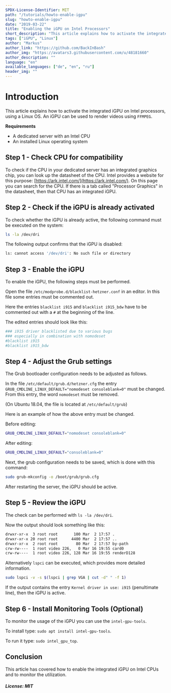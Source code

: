 ```yaml
---
SPDX-License-Identifier: MIT
path: "/tutorials/howto-enable-igpu"
slug: "howto-enable-igpu"
date: "2019-03-22"
title: "Enabling the iGPU on Intel Processors"
short_description: "This article explains how to activate the integrated iGPU on Intel processors."
tags: ["iGPU", "Linux"]
author: "Markus"
author_link: "https://github.com/BackInBash"
author_img: "https://avatars3.githubusercontent.com/u/48181660"
author_description: ""
language: "en"
available_languages: ["de", "en", "ru"]
header_img: ""
---
```


# Introduction

This article explains how to activate the integrated iGPU on Intel processors, using a Linux OS.
An iGPU can be used to render videos using `FFMPEG`.

**Requirements**

+ A dedicated server with an Intel CPU
+ An installed Linux operating system

## Step 1 - Check CPU for compatibility

To check if the CPU in your dedicated server has an integrated graphics chip, you can look up the datasheet of the CPU. Intel provides a website for this purpose: [https://ark.intel.com/](https://ark.intel.com/). On this page you can search for the CPU. If there is a tab called "Processor Graphics" in the datasheet, then that CPU has an integrated iGPU.

## Step 2 - Check if the iGPU is already activated

To check whether the iGPU is already active, the following command must be executed on the system:

```bash
ls -la /dev/dri
```

The following output confirms that the iGPU is disabled:

```bash
ls: cannot access '/dev/dri': No such file or directory
```

## Step 3 - Enable the iGPU

To enable the iGPU, the following steps must be performed.

Open the file `/etc/modprobe.d/blacklist-hetzner.conf` in an editor. In this file some entries must be commented out.

Here the entries `blacklist i915` and `blacklist i915_bdw` have to be commented out with a `#` at the beginning of the line.

The edited entries should look like this:

```bash
### i915 driver blacklisted due to various bugs
### especially in combination with nomodeset
#blacklist i915
#blacklist i915_bdw
```

## Step 4 - Adjust the Grub settings

The Grub bootloader configuration needs to be adjusted as follows.

In the file `/etc/default/grub.d/hetzner.cfg` the entry `GRUB_CMDLINE_LINUX_DEFAULT="nomodeset consoleblank=0"` must be changed.
From this entry, the word `nomodeset` must be removed.

(On Ubuntu 18.04, the file is located at `/etc/default/grub`)

Here is an example of how the above entry must be changed.

Before editing:

```bash
GRUB_CMDLINE_LINUX_DEFAULT="nomodeset consoleblank=0"
```

After editing:

```bash
GRUB_CMDLINE_LINUX_DEFAULT="consoleblank=0"
```

Next, the grub configuration needs to be saved, which is done with this command:

```bash
sudo grub-mkconfig -o /boot/grub/grub.cfg
```

After restarting the server, the iGPU should be active.

## Step 5 - Review the iGPU

The check can be performed with `ls -la /dev/dri`.

Now the output should look something like this:

```bash
drwxr-xr-x  3 root root       100 Mar  2 17:57 .
drwxr-xr-x 20 root root      4400 Mar  2 17:57 ..
drwxr-xr-x  2 root root        80 Mar  2 17:57 by-path
crw-rw----  1 root video 226,   0 Mar 16 19:55 card0
crw-rw----  1 root video 226, 128 Mar 16 19:55 renderD128
```

Alternatively `lspci` can be executed, which provides more detailed information.

```bash
sudo lspci -v -s $(lspci | grep VGA | cut -d" " -f 1)
```

If the output contains the entry `Kernel driver in use: i915` (penultimate line), then the iGPU is active.

## Step 6 - Install Monitoring Tools (Optional)

To monitor the usage of the iGPU you can use the `intel-gpu-tools`.

To install type: `sudo apt install intel-gpu-tools`.

To run it type: `sudo intel_gpu_top`.

## Conclusion

This article has covered how to enable the integrated iGPU on Intel CPUs and to monitor the utilization.

##### License: MIT

<!---

Contributors's Certificate of Origin

By making a contribution to this project, I certify that:

(a) The contribution was created in whole or in part by me and I have
    the right to submit it under the license indicated in the file; or

(b) The contribution is based upon previous work that, to the best of my
    knowledge, is covered under an appropriate license and I have the
    right under that license to submit that work with modifications,
    whether created in whole or in part by me, under the same license
    (unless I am permitted to submit under a different license), as
    indicated in the file; or

(c) The contribution was provided directly to me by some other person
    who certified (a), (b) or (c) and I have not modified it.

(d) I understand and agree that this project and the contribution are
    public and that a record of the contribution (including all personal
    information I submit with it, including my sign-off) is maintained
    indefinitely and may be redistributed consistent with this project
    or the license(s) involved.

Signed-off-by: Markus markus@omg-network.de

-->
